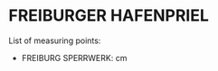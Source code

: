 # FREIBURGER HAFENPRIEL

List of measuring points:

* FREIBURG SPERRWERK: <Value topic="rivers/pegel-online/Freiburger_Hafenpriel/FREIBURG_SPERRWERK/measurementValue"/> cm
